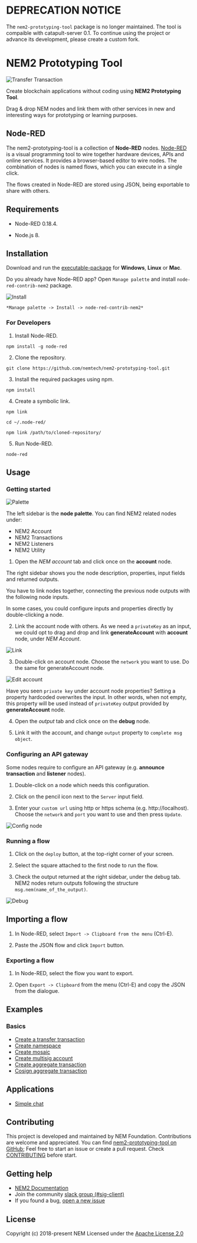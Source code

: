 
# DEPRECATION NOTICE

The ``nem2-prototyping-tool`` package is no longer maintained.
The tool is compaible with catapult-server 0.1.
To continue using the project or advance its development, please create a custom fork.

# NEM2 Prototyping Tool

![Transfer Transaction](https://gist.githubusercontent.com/jorisadri/7061090eb3cbf724c80e4f49e03e1b94/raw/69b1b9f80594feb9a415aac8de62c769295c397b/transferTransaction.png)

Create blockchain applications without coding using **NEM2 Prototyping Tool**.

Drag & drop NEM nodes and link them with other services in new and interesting ways for prototyping or learning purposes.

## Node-RED

The nem2-prototyping-tool is a collection of **Node-RED** nodes.
[Node-RED] is a visual programming tool to wire together hardware devices, APIs and online services.
It provides a browser-based editor to wire nodes.
The combination of nodes is named flows, which you can execute in a single click. 

The flows created in Node-RED are stored using JSON, being exportable to share with others.

## Requirements

* Node-RED 0.18.4.

* Node.js 8.

## Installation

Download and run the [executable-package](https://github.com/nemtech/nem2-prototyping-tool/releases/tag/v0.10.0) for **Windows**, **Linux** or **Mac**.

Do you already have Node-RED app? Open ``Manage palette`` and install ``node-red-contrib-nem2`` package.

![Install](docs/install.png)

``*Manage palette -> Install -> node-red-contrib-nem2*``

### For Developers

1. Install Node-RED.

``npm install -g node-red``

2. Clone the repository.

`git clone https://github.com/nemtech/nem2-prototyping-tool.git`

3. Install the required packages using npm.

``npm install``

4. Create a symbolic link.

`npm link`

``cd ~/.node-red/``

``npm link /path/to/cloned-repository/``

5. Run Node-RED.

``node-red``

## Usage

### Getting started

![Palette](docs/palette.png)

The left sidebar is the **node palette**. You can find NEM2 related nodes under:

* NEM2 Account
* NEM2 Transactions
* NEM2 Listeners
* NEM2 Utility

1. Open the *NEM account* tab and click once on the **account** node.

The right sidebar shows you the node description, properties, input fields and returned outputs.

You have to link nodes together, connecting the previous node outputs with the following node inputs.

In some cases, you could configure inputs and properties directly by double-clicking a node.

2. Link the account node with others. As we need a ``privateKey`` as an input, we could opt to drag and drop and link **generateAccount** with **account** node, under *NEM Account*.

![Link](docs/link.png)
 
3. Double-click on account node. Choose the ``network`` you want to use. Do the same for generateAccount node.

![Edit account](docs/edit-account.png)

Have you seen  ``private key`` under account node properties?  Setting a property hardcoded overwrites the input. In other words, when not empty, this property will be used instead of ``privateKey`` output provided by **generateAccount** node.

4. Open the *output* tab and click once on the **debug** node. 

5. Link it with the account, and change  ``output``  property to ``complete msg object``.

### Configuring an API gateway

Some nodes require to configure an API gateway (e.g. **announce transaction** and **listener** nodes).

1. Double-click on a node which needs this configuration.

2. Click on the pencil icon next to the ``Server`` input field.

3. Enter your ``custom url`` using http or https schema (e.g. http://localhost). Choose the ``network`` and ``port`` you want to use and then press ``Update``.

![Config node](docs/config-node.png)

### Running a flow

1. Click on the ``deploy`` button, at the top-right corner of your screen.

2. Select the square attached to the first node to run the flow.

3. Check the output returned at the right sidebar, under the debug tab. NEM2 nodes return outputs following the structure ``msg.nem(name_of_the_output)``.

![Debug](docs/debug.png)

## Importing a flow

1. In Node-RED, select ``Import -> Clipboard from the menu`` (Ctrl-E).

2. Paste the JSON flow and click ``Import`` button.

### Exporting a flow

1. In Node-RED, select the flow you want to export.

2. Open ``Export -> Clipboard`` from the menu (Ctrl-E) and copy the JSON from the dialogue.

## Examples

### Basics

* [Create a transfer transaction](https://flows.nodered.org/flow/7061090eb3cbf724c80e4f49e03e1b94)
* [Create namespace](https://flows.nodered.org/flow/3d87669bfc71e99f29f5ad82ba2a402e)
* [Create mosaic](https://flows.nodered.org/flow/04a643b66a8e0daa1e12fa61e3b36b7c)
* [Create multisig account](https://flows.nodered.org/flow/ba75b67684b2a1bc2af849cc70a7c4b5)
* [Create aggregate transaction](https://flows.nodered.org/flow/50aa98fd20e62ee1af8507df8634f840)
* [Cosign aggregate transaction](https://flows.nodered.org/flow/522d512fb0b5e0ad16a65a8c909fd95a)

## Applications

* [Simple chat](https://flows.nodered.org/flow/e8bfbab9d73e0f35ed6b4c9a9f7e4958)

## Contributing

This project is developed and maintained by NEM Foundation.
Contributions are welcome and appreciated.
You can find [nem2-prototyping-tool on GitHub][self];
Feel free to start an issue or create a pull request. Check [CONTRIBUTING](CONTRIBUTING.md) before start.

## Getting help

- [NEM2 Documentation][docs]
- Join the community [slack group (#sig-client)][slack] 
- If you found a bug, [open a new issue][issues]

## License

Copyright (c) 2018-present NEM
Licensed under the [Apache License 2.0](LICENSE)

[self]: https://github.com/nemtech/nem2-prototyping-tool
[issues]: https://github.com/nemtech/nem2-prototyping-tool/issues
[Node-RED]: https://nodered.org/
[slack]: https://join.slack.com/t/nem2/shared_invite/enQtMzY4MDc2NTg0ODgyLWZmZWRiMjViYTVhZjEzOTA0MzUyMTA1NTA5OWQ0MWUzNTA4NjM5OTJhOGViOTBhNjkxYWVhMWRiZDRkOTE0YmU
[docs]: https://nemtech.github.io/
